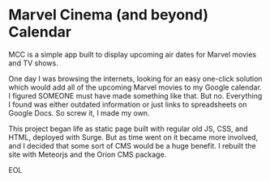 
# Marvel Cinema (and beyond) Calendar

MCC is a simple app built to display upcoming air dates for Marvel movies and TV shows.

One day I was browsing the internets, looking for an easy one-click solution which would add all of the upcoming Marvel movies to my Google calendar. I figured SOMEONE must have made something like that. But no. Everything I found was either outdated information or just links to spreadsheets on Google Docs. So screw it, I made my own. 

This project began life as static page built with regular old JS, CSS, and HTML, deployed with Surge. But as time went on it became more involved, and I decided that some sort of CMS would be a huge benefit. I rebuilt the site with Meteorjs and the Orion CMS package.

EOL
